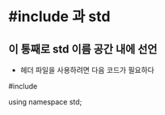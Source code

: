 #   #include <iostream>과 std

## <iostream>이 통째로 std 이름 공간 내에 선언

- <iostream> 헤더 파일을 사용하려면 다음 코드가 필요하다

#include <iostream>

using namespace std;